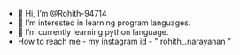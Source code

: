 - 👋 Hi, I’m @Rohith-94714
- 👀 I’m interested in learning program languages.
- 🌱 I’m currently learning python language.
- How to reach me - my instagram id - " rohith_.narayanan "



